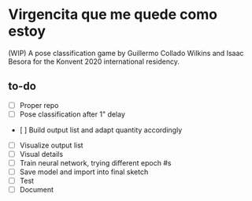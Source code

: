 # Virgencita que me quede como estoy

(WIP) A pose classification game by Guillermo Collado Wilkins and Isaac Besora for the Konvent 2020 international residency.

## to-do
- [ ] Proper repo
- [ ] Pose classification after 1" delay
- [ ] Build output list and adapt quantity accordingly
- [ ] Visualize output list
- [ ] Visual details
- [ ] Train neural network, trying different epoch #s
- [ ] Save model and import into final sketch
- [ ] Test
- [ ] Document

